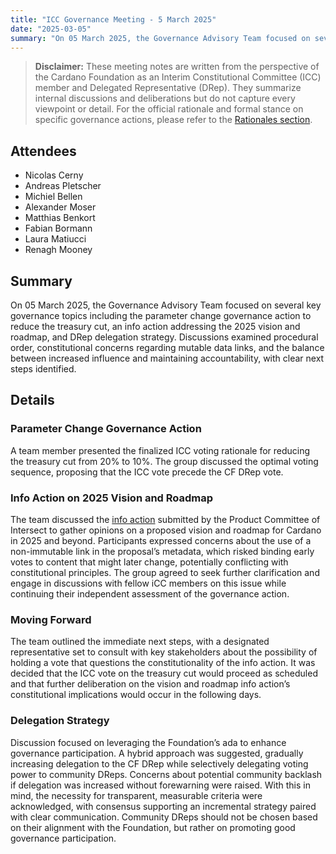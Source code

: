 ```yaml
---
title: "ICC Governance Meeting - 5 March 2025"
date: "2025-03-05"
summary: "On 05 March 2025, the Governance Advisory Team focused on several key governance topics including the parameter change governance action to reduce the treasury cut, an info action addressing the 2025 vision and roadmap, and DRep delegation strategy. Discussions examined procedural order, constitutional concerns regarding mutable data links, and the balance between increased influence and maintaining accountability, with clear next steps identified."
---
```


> **Disclaimer:** These meeting notes are written from the perspective of the Cardano Foundation as an Interim Constitutional Committee (ICC) member and Delegated Representative (DRep). They summarize internal discussions and deliberations but do not capture every viewpoint or detail. For the official rationale and formal stance on specific governance actions, please refer to the [Rationales section](../Rationales/README.md).

## Attendees  

- Nicolas Cerny
- Andreas Pletscher
- Michiel Bellen
- Alexander Moser
- Matthias Benkort
- Fabian Bormann
- Laura Matiucci
- Renagh Mooney

## Summary  

On 05 March 2025, the Governance Advisory Team focused on several key governance topics including the parameter change governance action to reduce the treasury cut, an info action addressing the 2025 vision and roadmap, and DRep delegation strategy. Discussions examined procedural order, constitutional concerns regarding mutable data links, and the balance between increased influence and maintaining accountability, with clear next steps identified.

## Details  

### Parameter Change Governance Action

A team member presented the finalized ICC voting rationale for reducing the treasury cut from 20% to 10%. The group discussed the optimal voting sequence, proposing that the ICC vote precede the CF DRep vote.

### Info Action on 2025 Vision and Roadmap

The team discussed the [info action](https://adastat.net/governances/56f39054758f1a3cedc1de9225d66bf270b62dfdbfbc5399f1d6d43aceffc63600) submitted by the Product Committee of Intersect to gather opinions on a proposed vision and roadmap for Cardano in 2025 and beyond. Participants expressed concerns about the use of a non-immutable link in the proposal’s metadata, which risked binding early votes to content that might later change, potentially conflicting with constitutional principles. The group agreed to seek further clarification and engage in discussions with fellow iCC members on this issue while continuing their independent assessment of the governance action.

### Moving Forward

The team outlined the immediate next steps, with a designated representative set to consult with key stakeholders about the possibility of holding a vote that questions the constitutionality of the info action. It was decided that the ICC vote on the treasury cut would proceed as scheduled and that further deliberation on the vision and roadmap info action’s constitutional implications would occur in the following days.

### Delegation Strategy

Discussion focused on leveraging the Foundation’s ada to enhance governance participation. A hybrid approach was suggested, gradually increasing delegation to the CF DRep while selectively delegating voting power to community DReps. Concerns about potential community backlash if delegation was increased without forewarning were raised. With this in mind, the necessity for transparent, measurable criteria were acknowledged, with consensus supporting an incremental strategy paired with clear communication. Community DReps should not be chosen based on their alignment with the Foundation, but rather on promoting good governance participation.